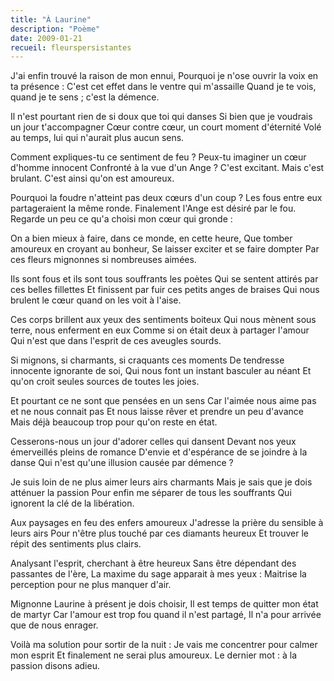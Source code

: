 ```yaml
---
title: "À Laurine"
description: "Poème"
date: 2009-01-21
recueil: fleurspersistantes
---
```


J'ai enfin trouvé la raison de mon ennui,
Pourquoi je n'ose ouvrir la voix en ta présence :
C'est cet effet dans le ventre qui m'assaille
Quand je te vois, quand je te sens ; c'est la démence.

Il n'est pourtant rien de si doux que toi qui danses
Si bien que je voudrais un jour t'accompagner
Cœur contre cœur, un court moment d'éternité
Volé au temps, lui qui n'aurait plus aucun sens.

Comment expliques-tu ce sentiment de feu ?
Peux-tu imaginer un cœur d'homme innocent
Confronté à la vue d'un Ange ? C'est excitant.
Mais c'est brulant. C'est ainsi qu'on est amoureux.

Pourquoi la foudre n'atteint pas deux cœurs d'un coup ?
Les fous entre eux partageraient la même ronde.
Finalement l'Ange est désiré par le fou.
Regarde un peu ce qu'a choisi mon cœur qui gronde :

On a bien mieux à faire, dans ce monde, en cette heure,
Que tomber amoureux en croyant au bonheur,
Se laisser exciter et se faire dompter
Par ces fleurs mignonnes si nombreuses aimées.

Ils sont fous et ils sont tous souffrants les poètes
Qui se sentent attirés par ces belles fillettes
Et finissent par fuir ces petits anges de braises
Qui nous brulent le cœur quand on les voit à l'aise.

Ces corps brillent aux yeux des sentiments boiteux
Qui nous mènent sous terre, nous enferment en eux
Comme si on était deux à partager l'amour
Qui n'est que dans l'esprit de ces aveugles sourds.

Si mignons, si charmants, si craquants ces moments
De tendresse innocente ignorante de soi,
Qui nous font un instant basculer au néant
Et qu'on croit seules sources de toutes les joies.

Et pourtant ce ne sont que pensées en un sens
Car l'aimée nous aime pas et ne nous connait pas
Et nous laisse rêver et prendre un peu d'avance
Mais déjà beaucoup trop pour qu'on reste en état.

Cesserons-nous un jour d'adorer celles qui dansent
Devant nos yeux émerveillés pleins de romance
D'envie et d'espérance de se joindre à la danse
Qui n'est qu'une illusion causée par démence ?

Je suis loin de ne plus aimer leurs airs charmants
Mais je sais que je dois atténuer la passion
Pour enfin me séparer de tous les souffrants
Qui ignorent la clé de la libération.

Aux paysages en feu des enfers amoureux
J'adresse la prière du sensible à leurs airs
Pour n'être plus touché par ces diamants heureux
Et trouver le répit des sentiments plus clairs.

Analysant l'esprit, cherchant à être heureux
Sans être dépendant des passantes de l'ère,
La maxime du sage apparait à mes yeux :
Maitrise la perception pour ne plus manquer d'air.

Mignonne Laurine à présent je dois choisir,
Il est temps de quitter mon état de martyr
Car l'amour est trop fou quand il n'est partagé,
Il n'a pour arrivée que de nous enrager.

Voilà ma solution pour sortir de la nuit :
Je vais me concentrer pour calmer mon esprit
Et finalement ne serai plus amoureux.
Le dernier mot : à la passion disons adieu.
